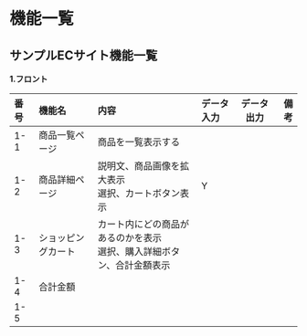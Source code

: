 # 機能一覧
## サンプルECサイト機能一覧
**1.フロント**

|番号|機能名|内容|データ入力|データ出力|備考|
|:---|:---|:---|:---|:---:|---:|
|1-1|商品一覧ページ|商品を一覧表示する||||
|1-2|商品詳細ページ|説明文、商品画像を拡大表示<br>選択、カートボタン表示|Y||||
|1-3|ショッピングカート|カート内にどの商品があるのかを表示<br>選択、購入詳細ボタン、合計金額表示||||
|1-4|合計金額|||||
|1-5||||||

